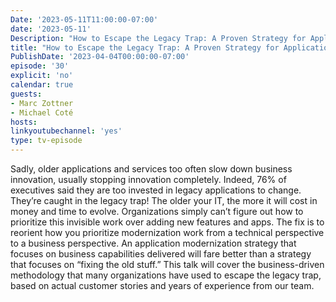 ```yaml
---
Date: '2023-05-11T11:00:00-07:00'
date: '2023-05-11'
Description: "How to Escape the Legacy Trap: A Proven Strategy for Application Modernization"
title: "How to Escape the Legacy Trap: A Proven Strategy for Application Modernization"
PublishDate: '2023-04-04T00:00:00-07:00'
episode: '30'
explicit: 'no'
calendar: true
guests:
- Marc Zottner
- Michael Coté
hosts:
linkyoutubechannel: 'yes'
type: tv-episode
---
```


Sadly, older applications and services too often slow down business innovation, usually stopping innovation completely. Indeed, 76% of executives said they are too invested in legacy applications to change. They’re caught in the legacy trap! The older your IT, the more it will cost in money and time to evolve. Organizations simply can’t figure out how to prioritize this invisible work over adding new features and apps. The fix is to reorient how you prioritize modernization work from a technical perspective to a business perspective. An application modernization strategy that focuses on business capabilities delivered will fare better than a strategy that focuses on “fixing the old stuff.” This talk will cover the business-driven methodology that many organizations have used to escape the legacy trap, based on actual customer stories and years of experience from our team.